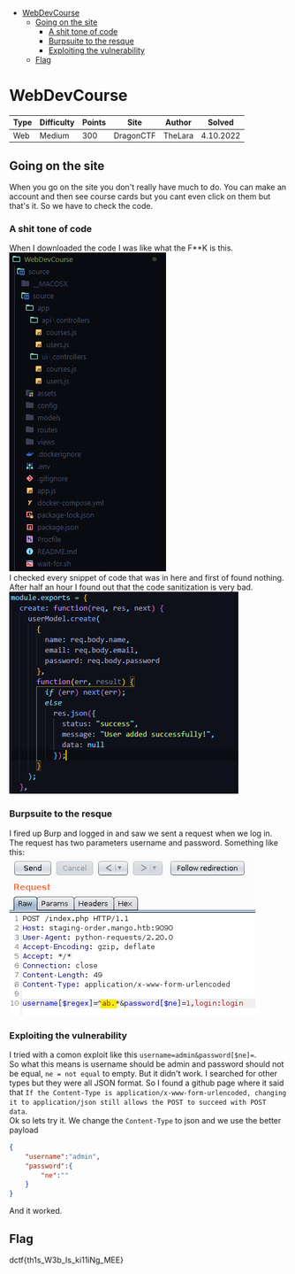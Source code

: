 - [WebDevCourse](#webdevcourse)
  - [Going on the site](#going-on-the-site)
    - [A shit tone of code](#a-shit-tone-of-code)
    - [Burpsuite to the resque](#burpsuite-to-the-resque)
    - [Exploiting the vulnerability](#exploiting-the-vulnerability)
  - [Flag](#flag)

# WebDevCourse
| Type | Difficulty | Points | Site      | Author  | Solved    |
| ---- | ---------- | ------ | --------- | ------- | --------- |
| Web  | Medium     | 300    | DragonCTF | TheLara | 4.10.2022 |

## Going on the site
When you go on the site you don't really have much to do. You can make an account and then see course cards but you cant even click on them but that's it. So we have to check the code.

### A shit tone of code
When I downloaded the code I was like what the F**K is this.  
![Holly molly thats a lot of code](img/zip.PNG)  
I checked every snippet of code that was in here and first of found nothing. After half an hour I found out that the code sanitization is very bad.  
![No sanitization](img/sanitization.PNG)  

### Burpsuite to the resque
I fired up Burp and logged in and saw we sent a request when we log in.
The request has two parameters username and password. Something like this:  
![BurpSuite request](img/burp.png)  

### Exploiting the vulnerability
I tried with a comon exploit like this `username=admin&password[$ne]=`.  
So what this means is username should be admin and password should not be equal, `ne = not equal` to empty. But it didn't work.
I searched for other types but they were all JSON format.
So I found a github page where it said that `If the Content-Type is application/x-www-form-urlencoded, changing it to application/json still allows the POST to succeed with POST data`.  
Ok so lets try it. We change the `Content-Type` to json and we use the better payload 
```json
{
    "username":"admin",
    "password":{
        "ne":""
    }
}
```
And it worked.

## Flag
dctf{th1s_W3b_Is_ki11iNg_MEE}
